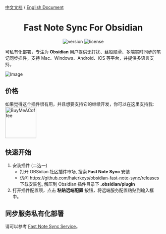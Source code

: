 [中文文档](https://github.com/haierkeys/obsidian-fast-note-sync/blob/master/readme-zh.md) / [English Document](https://github.com/haierkeys/obsidian-fast-note-sync/blob/master/README.md)


<h1 align="center">Fast Note Sync For Obsidian</h1>

<p align="center">
<img src="https://img.shields.io/github/release/haierkeys/obsidian-fast-note-sync" alt="version">
<img src="https://img.shields.io/github/license/haierkeys/obsidian-fast-note-sync.svg" alt="license" >
</p>

可私有化部署，专注为 **Obsidian** 用户提供无打扰、丝般顺滑、多端实时同步的笔记同步插件，支持 Mac、Windows、Android、iOS 等平台，并提供多语言支持。

![Image](https://github.com/user-attachments/assets/8e61d99e-6f76-49b1-a03e-c952ad9e21b0)

## 价格

如果觉得这个插件很有用，并且想要支持它的继续开发，你可以在这里支持我:
[<img src="https://cdn.ko-fi.com/cdn/kofi3.png?v=3" alt="BuyMeACoffee" width="100">](https://ko-fi.com/haierkeys)

## 快速开始

1. 安装插件 (二选一)
   - 打开 OBSidian 社区插件市场, 搜索 **Fast Note Sync** 安装
   - 访问 https://github.com/haierkeys/obsidian-fast-note-sync/releases 下载安装包, 解压到 Obsidian 插件目录下 **.obsidian/plugin**
2. 打开插件配置项，点击 **粘贴远端配置** 按钮，将远端服务配置粘贴到输入框中。


## 同步服务私有化部署

请可以参考 [Fast Note Sync Service](https://github.com/haierkeys/Fast-Sync-Service)。
